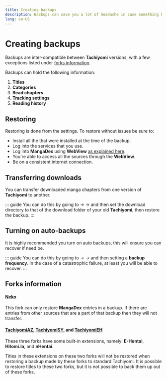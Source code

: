 ```yaml
---
title: Creating backups
description: Backups can save you a lot of headache in case something happens to your installation or device.
lang: en-US
---
```


# Creating backups

Backups are inter-compatible between **Tachiyomi** versions, with a few exceptions listed under [forks information](#forks-information).

Backups can hold the following information:
1. **Titles**
1. **Categories**
1. **Read chapters**
1. **Tracking settings**
1. **Reading history**

## Restoring

Restoring is done from the <Navigation item="settings_backup"/> settings. To restore without issues be sure to:

* Install all the <Navigation item="tab_extensions"/> that were installed at the time of the backup.
* Log into the <Navigation item="settings_tracking"/> services that you use.
* Log into **MangaDex** using **WebView** [as explained here](/help/faq/#no-results-when-searching).
* You're able to access all the sources through the **WebView**.
* Be on a consistent internet connection.

## Transferring downloads

You can transfer downloaded manga chapters from one version of **Tachiyomi** to another.

::: guide
You can do this by going to <Navigation item="more"/> → <Navigation item="settings"/> → <Navigation item="settings_downloads"/> and then set the download directory to that of the download folder of your old **Tachiyomi**, then restore the backup.
:::

## Turning on auto-backups

It is highly recommended you turn on auto backups, this will ensure you can recover if need be.

::: guide
You can do this by going to <Navigation item="more"/> → <Navigation item="settings"/> → <Navigation item="settings_backup"/> and then setting a **backup frequency**. In the case of a catastrophic failure, at least you will be able to recover.
:::

## Forks information

#### [Neko](/forks/Neko)

This fork can only restore **MangaDex** entries in a backup. If there are entries from other sources that are a part of that backup then they will not transfer.

#### [TachiyomiAZ](/forks/TachiyomiAZ), [TachiyomiSY](/forks/TachiyomiSY), and [TachiyomiEH](/forks/TachiyomiEH)

These three forks have some built-in extensions, namely: **E-Hentai**, **Hitomi.la**, and **nHentai**.

Titles in these extensions on these two forks will not be restored when restoring a backup made by these forks to standard Tachiyomi. It is possible to restore titles to these two forks, but it is not possible to back them up out of these forks.
